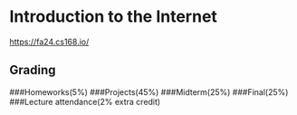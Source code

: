 # Introduction to the Internet
https://fa24.cs168.io/
## Grading
###Homeworks(5%)
###Projects(45%)
###Midterm(25%)
###Final(25%)
###Lecture attendance(2% extra credit)
